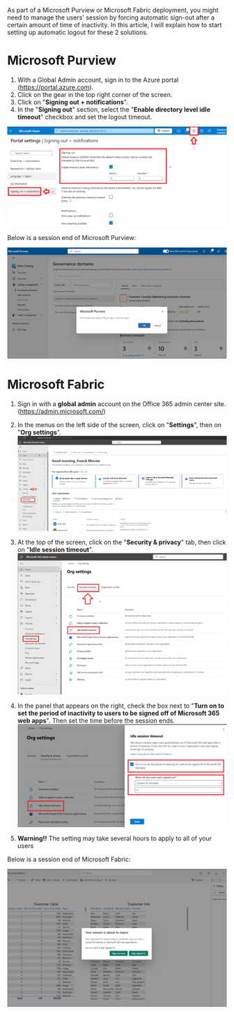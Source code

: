 As part of a Microsoft Purview or Microsoft Fabric deployment, you might need to manage the users' session by forcing automatic sign-out after a certain amount of time of inactivity. In this article, I will explain how to start setting up automatic logout for these 2 solutions.

# Microsoft Purview


1. With a Global Admin account, sign in to the Azure portal (https://portal.azure.com).
2. Click on the gear in the top right corner of the screen.
3. Click on "**Signing out + notifications**".
4. In the "**Signing out**" section, select the "**Enable directory level idle timeout**" checkbox and set the logout timeout.

![image](Images/001.png)

Below is a session end of Microsoft Purview:

![image](Images/010.png)



# Microsoft Fabric

1. Sign in with a **global admin** account on the Office 365 admin center site. (https://admin.microsoft.com/)
2. In the menus on the left side of the screen, click on "**Settings**", then on "**Org settings**". ![image](Images/002.png)

3. At the top of the screen, click on the "**Security & privacy**" tab, then click on "**Idle session timeout**". ![image](Images/003.png)

4. In the panel that appears on the right, check the box next to "**Turn on to set the period of inactivity to users to be signed off of Microsoft 365 web apps**". Then set the time before the session ends. ![image](Images/004.png)

5. **Warning!!** The setting may take several hours to apply to all of your users 

Below is a session end of Microsoft Fabric:

![image](Images/011.png)